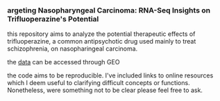 ### argeting Nasopharyngeal Carcinoma: RNA-Seq Insights on Trifluoperazine's Potential

this repository aims to analyze the potential therapeutic effects of trifluoperazine, a common antipsychotic drug used mainly to treat schizophrenia, on nasopharingeal carcinoma. 

the [data](https://www.ncbi.nlm.nih.gov/geo/query/acc.cgi?acc=GSE192860) can be accessed through GEO

the code aims to be reproducible. I've included links to online resources which I deem useful to clarifying difficult concepts or functions. Nonetheless, were something not to be clear please feel free to ask.
